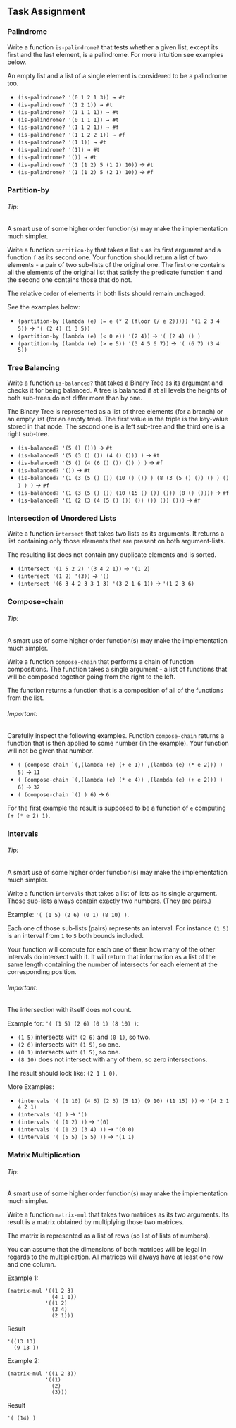 <section class="doc-section level-1"><h2 id="_task-assignment"><a class="anchor" href="#_task-assignment" aria-hidden="true"></a>Task Assignment</h2><section class="doc-section level-2"><h3 id="palindrome"><a class="anchor" href="#palindrome" aria-hidden="true"></a>Palindrome</h3><p>Write a function <code>is-palindrome?</code> that tests whether a given list, except its first and the last element, is a palindrome. For more intuition see examples below.</p>
<p>An empty list and a list of a single element is considered to be a palindrome too.</p>
<div class="ulist"><ul><li><code>(is-palindrome? '(0 1 2 1 3)) &#8594; #t</code></li><li><code>(is-palindrome? '(1 2 1)) &#8594; #t</code></li><li><code>(is-palindrome? '(1 1 1 1)) &#8594; #t</code></li><li><code>(is-palindrome? '(0 1 1 1)) &#8594; #t</code></li><li><code>(is-palindrome? '(1 1 2 1)) &#8594; #f</code></li><li><code>(is-palindrome? '(1 1 2 2 1)) &#8594; #f</code></li><li><code>(is-palindrome? '(1 1)) &#8594; #t</code></li><li><code>(is-palindrome? '(1)) &#8594; #t</code></li><li><code>(is-palindrome? '()) &#8594; #t</code></li><li><code>(is-palindrome? '(1 (1 2) 5 (1 2) 10))</code> &#8594; <code>#t</code></li><li><code>(is-palindrome? '(1 (1 2) 5 (2 1) 10))</code> &#8594; <code>#f</code></li></ul></div></section>
<section class="doc-section level-2"><h3 id="partition-by"><a class="anchor" href="#partition-by" aria-hidden="true"></a>Partition-by</h3><aside class="admonition-block tip" role="doc-tip"><h6 class="block-title label-only"><span class="title-label">Tip: </span></h6><p>A smart use of some higher order function(s) may make the implementation much simpler.</p></aside>
<p>Write a function <code>partition-by</code> that takes a list <code>s</code> as its first argument and a function <code>f</code> as its second one.
Your function should return a list of two elements - a pair of two sub-lists of the original one.
The first one contains all the elements of the original list that satisfy the predicate function <code>f</code> and the second one contains those that do not.</p>
<p>The relative order of elements in both lists should remain unchaged.</p>
<p>See the examples below:</p>
<div class="ulist"><ul><li><code>(partition-by (lambda (e) (= e (* 2 (floor (/ e 2))))) '(1 2 3 4 5))</code> &#8594; <code>'( (2 4) (1 3 5))</code></li><li><code>(partition-by (lambda (e) (&lt; 0 e)) '(2 4))</code> &#8594; <code>'( (2 4) () )</code></li><li><code>(partition-by (lambda (e) (&gt; e 5)) '(3 4 5 6 7))</code> &#8594; <code>'( (6 7) (3 4 5))</code></li></ul></div></section>
<section class="doc-section level-2"><h3 id="tree-balance"><a class="anchor" href="#tree-balance" aria-hidden="true"></a>Tree Balancing</h3><p>Write a function <code>is-balanced?</code> that takes a Binary Tree as its argument and checks it for being balanced.
A tree is balanced if at all levels the heights of both sub-trees do not differ more than by one.</p>
<p>The Binary Tree is represented as a list of three elements (for a branch) or an empty list (for an empty tree).
The first value in the triple is the key-value stored in that node. The second one is a left sub-tree and the third one is a right sub-tree.</p>
<div class="ulist"><ul><li><code>(is-balanced? '(5 () ()))</code> &#8594; <code>#t</code></li><li><code>(is-balanced? '(5 (3 () ()) (4 () ())) )</code> &#8594; <code>#t</code></li><li><code>(is-balanced? '(5 () (4 (6 () ()) ()) ) )</code> &#8594; <code>#f</code></li><li><code>(is-balanced? '())</code> &#8594; <code>#t</code></li><li><code>(is-balanced? '(1 (3 (5 () ()) (10 () ()) ) (8 (3 (5 () ()) () ) () ) ) )</code> &#8594; <code>#f</code></li><li><code>(is-balanced? '(1 (3 (5 () ()) (10 (15 () ()) ())) (8 () ())))</code> &#8594; <code>#f</code></li><li><code>(is-balanced? '(1 (2 (3 (4 (5 () ()) ()) ()) ()) ()))</code> &#8594; <code>#f</code></li></ul></div></section>
<section class="doc-section level-2"><h3 id="intersect"><a class="anchor" href="#intersect" aria-hidden="true"></a>Intersection of Unordered Lists</h3><p>Write a function <code>intersect</code> that takes two lists as its arguments. It returns a list containing only those elements that are present on both argument-lists.</p>
<p>The resulting list does not contain any duplicate elements and is sorted.</p>
<div class="ulist"><ul><li><code>(intersect '(1 5 2 2) '(3 4 2 1))</code> &#8594; <code>'(1 2)</code></li><li><code>(intersect '(1 2) '(3))</code> &#8594; <code>'()</code></li><li><code>(intersect '(6 3 4 2 3 3 1 3) '(3 2 1 6 1))</code> &#8594; <code>'(1 2 3 6)</code></li></ul></div></section>
<section class="doc-section level-2"><h3 id="compose-chain"><a class="anchor" href="#compose-chain" aria-hidden="true"></a>Compose-chain</h3><aside class="admonition-block tip" role="doc-tip"><h6 class="block-title label-only"><span class="title-label">Tip: </span></h6><p>A smart use of some higher order function(s) may make the implementation much simpler.</p></aside>
<p>Write a function <code>compose-chain</code> that performs a chain of function compositions.
The function takes a single argument - a list of functions that will be composed together going from the right to the left.</p>
<p>The function returns a function that is a composition of all of the functions from the list.</p>
<section class="admonition-block important" role="doc-notice"><h6 class="block-title label-only"><span class="title-label">Important: </span></h6><p>Carefully inspect the following examples. Function <code>compose-chain</code> returns a function that is then applied to some number (in the example). Your function will not be given that number.</p></section>
<div class="ulist"><ul><li><code>( (compose-chain `(,(lambda (e) (+ e 1)) ,(lambda (e) (* e 2))) ) 5)</code> &#8594; <code>11</code></li><li><code>( (compose-chain `(,(lambda (e) (* e 4)) ,(lambda (e) (+ e 2))) ) 6)</code> &#8594; <code>32</code></li><li><code>( (compose-chain `() ) 6)</code> &#8594; <code>6</code></li></ul></div>
<p>For the first example the result is supposed to be a function of <code>e</code> computing <code>(+ (* e 2) 1)</code>.</p></section>
<section class="doc-section level-2"><h3 id="intervals"><a class="anchor" href="#intervals" aria-hidden="true"></a>Intervals</h3><aside class="admonition-block tip" role="doc-tip"><h6 class="block-title label-only"><span class="title-label">Tip: </span></h6><p>A smart use of some higher order function(s) may make the implementation much simpler.</p></aside>
<p>Write a function <code>intervals</code> that takes a list of lists as its single argument.
Those sub-lists always contain exactly two numbers. (They are pairs.)</p>
<p>Example: <code>'( (1 5) (2 6) (0 1) (8 10) )</code>.</p>
<p>Each one of those sub-lists (pairs) represents an interval. For instance <code>(1 5)</code> is an interval from <code>1</code> to <code>5</code> both bounds included.</p>
<p>Your function will compute for each one of them how many of the other intervals do intersect with it. It will return that information as a list of the same length containing the number of intersects for each element at the corresponding position.</p>
<section class="admonition-block important" role="doc-notice"><h6 class="block-title label-only"><span class="title-label">Important: </span></h6><p>The intersection with itself does not count.</p></section>
<p>Example for: <code>'( (1 5) (2 6) (0 1) (8 10) )</code>:</p>
<div class="ulist"><ul><li><code>(1 5)</code> intersects with <code>(2 6)</code> and <code>(0 1)</code>, so two.</li><li><code>(2 6)</code> intersects with <code>(1 5)</code>, so one.</li><li><code>(0 1)</code> intersects with <code>(1 5)</code>, so one.</li><li><code>(8 10)</code> does not intersect with any of them, so zero intersections.</li></ul></div>
<p>The result should look like: <code>(2 1 1 0)</code>.</p>
<p>More Examples:</p>
<div class="ulist"><ul><li><code>(intervals '( (1 10) (4 6) (2 3) (5 11) (9 10) (11 15) ))</code> &#8594; <code>'(4 2 1 4 2 1)</code></li><li><code>(intervals '() )</code> &#8594; <code>'()</code></li><li><code>(intervals '( (1 2) ))</code> &#8594; <code>'(0)</code></li><li><code>(intervals '( (1 2) (3 4) ))</code> &#8594; <code>'(0 0)</code></li><li><code>(intervals '( (5 5) (5 5) ))</code> &#8594; <code>'(1 1)</code></li></ul></div></section>
<section class="doc-section level-2"><h3 id="matrix-mul"><a class="anchor" href="#matrix-mul" aria-hidden="true"></a>Matrix Multiplication</h3><aside class="admonition-block tip" role="doc-tip"><h6 class="block-title label-only"><span class="title-label">Tip: </span></h6><p>A smart use of some higher order function(s) may make the implementation much simpler.</p></aside>
<p>Write a function <code>matrix-mul</code> that takes two matrices as its two arguments. Its result is a matrix obtained by multiplying those two matrices.</p>
<p>The matrix is represented as a list of rows (so list of lists of numbers).</p>
<p>You can assume that the dimensions of both matrices will be legal in regards to the multiplication. All matrices will always have at least one row and one column.</p>
<p>Example 1:</p>
<div class="listing-block"><pre class="highlightjs-ext highlight"><code>(matrix-mul '((1 2 3)
              (4 1 1))
            '((1 2)
              (3 4)
              (2 1)))</code></pre></div>
<p>Result</p>
<div class="listing-block"><pre class="highlightjs-ext highlight"><code>'((13 13)
  (9 13 ))</code></pre></div>
<p>Example 2:</p>
<div class="listing-block"><pre class="highlightjs-ext highlight"><code>(matrix-mul '((1 2 3))
            '((1)
              (2)
              (3)))</code></pre></div>
<p>Result</p>
<div class="listing-block"><pre class="highlightjs-ext highlight"><code>'( (14) )</code></pre></div></section></section>